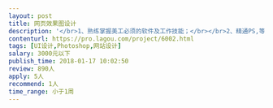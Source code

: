 ```yaml
---                
layout: post       
title: 网页效果图设计           
description: '</br>1、熟练掌握美工必须的软件及工作技能；</br></br>2、精通PS,等图片设计、网页设计软件；</br></br>3、有良好的审美观，具有独立思考工作的能力；</br></br>4、善于色彩搭配，思维活跃，有创意，有较强视觉效果表现能力；</br>可参考天淘宝网。</br>'     
contenturl: https://pro.lagou.com/project/6002.html      
tags: [UI设计,Photoshop,网站设计]            
salary: 3000元以下          
publish_time: 2018-01-17 10:02:50         
review: 890人                   
apply: 5人                   
recommend: 1人                   
time_range: 小于1周              
---                 
```

